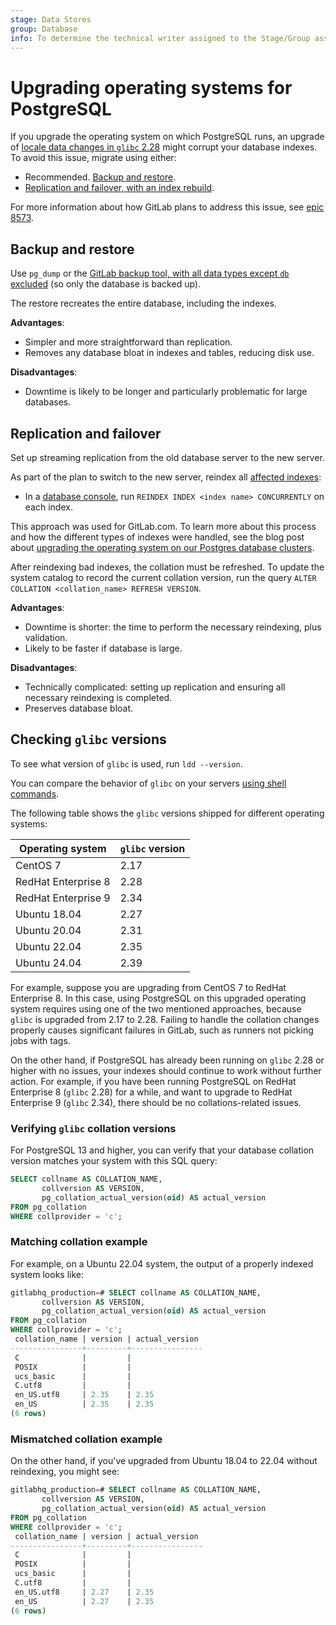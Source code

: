 ```yaml
---
stage: Data Stores
group: Database
info: To determine the technical writer assigned to the Stage/Group associated with this page, see https://handbook.gitlab.com/handbook/product/ux/technical-writing/#assignments
---
```


# Upgrading operating systems for PostgreSQL

If you upgrade the operating system on which PostgreSQL runs,
an upgrade of [locale data changes in `glibc` 2.28](https://wiki.postgresql.org/wiki/Locale_data_changes) might corrupt your database indexes.
To avoid this issue, migrate using either:

- Recommended. [Backup and restore](#backup-and-restore).
- [Replication and failover, with an index rebuild](#replication-and-failover).

For more information about how GitLab plans to address this issue, see
[epic 8573](https://gitlab.com/groups/gitlab-org/-/epics/8573).

## Backup and restore

Use `pg_dump` or the [GitLab backup tool, with all data types except `db` excluded](../backup_restore/backup_gitlab.md#excluding-specific-data-from-the-backup)
(so only the database is backed up).

The restore recreates the entire database, including the indexes.

**Advantages**:

- Simpler and more straightforward than replication.
- Removes any database bloat in indexes and tables, reducing disk use.

**Disadvantages**:

- Downtime is likely to be longer and particularly problematic for large databases.

## Replication and failover

Set up streaming replication from the old database server to the new server.

As part of the plan to switch to the new server, reindex all [affected indexes](https://wiki.postgresql.org/wiki/Locale_data_changes#What_indexes_are_affected):

- In a [database console](../troubleshooting/postgresql.md#start-a-database-console), run
`REINDEX INDEX <index name> CONCURRENTLY` on each index.

This approach was used for GitLab.com. To learn more about this process and how the different types of indexes were handled, see the blog post about [upgrading the operating system on our Postgres database clusters](https://about.gitlab.com/blog/2022/08/12/upgrading-database-os/).

After reindexing bad indexes, the collation must be refreshed.
To update the system catalog to record the current collation version,
run the query `ALTER COLLATION <collation_name> REFRESH VERSION`.

**Advantages**:

- Downtime is shorter: the time to perform the necessary reindexing, plus validation.
- Likely to be faster if database is large.

**Disadvantages**:

- Technically complicated: setting up replication and ensuring all necessary reindexing is completed.
- Preserves database bloat.

## Checking `glibc` versions

To see what version of `glibc` is used, run `ldd --version`.

You can compare the behavior of `glibc` on your servers [using shell commands](../geo/replication/troubleshooting/common.md#check-os-locale-data-compatibility).

The following table shows the `glibc` versions shipped for different operating systems:

|Operating system    |`glibc` version|
|--------------------|-------------|
|CentOS 7            | 2.17 |
|RedHat Enterprise 8 | 2.28 |
|RedHat Enterprise 9 | 2.34 |
|Ubuntu 18.04        | 2.27 |
|Ubuntu 20.04        | 2.31 |
|Ubuntu 22.04        | 2.35 |
|Ubuntu 24.04        | 2.39 |

For example, suppose you are upgrading from CentOS 7 to RedHat
Enterprise 8. In this case, using PostgreSQL on this upgraded operating
system requires using one of the two mentioned approaches, because `glibc`
is upgraded from 2.17 to 2.28. Failing to handle the collation changes
properly causes significant failures in GitLab, such as runners not
picking jobs with tags.

On the other hand, if PostgreSQL has already been running on `glibc` 2.28
or higher with no issues, your indexes should continue to work without
further action. For example, if you have been running PostgreSQL on
RedHat Enterprise 8 (`glibc` 2.28) for a while, and want to upgrade
to RedHat Enterprise 9 (`glibc` 2.34), there should be no collations-related issues.

### Verifying `glibc` collation versions

For PostgreSQL 13 and higher, you can verify that your database
collation version matches your system with this SQL query:

```sql
SELECT collname AS COLLATION_NAME,
       collversion AS VERSION,
       pg_collation_actual_version(oid) AS actual_version
FROM pg_collation
WHERE collprovider = 'c';
```

### Matching collation example

For example, on a Ubuntu 22.04 system, the output of a properly indexed
system looks like:

```sql
gitlabhq_production=# SELECT collname AS COLLATION_NAME,
       collversion AS VERSION,
       pg_collation_actual_version(oid) AS actual_version
FROM pg_collation
WHERE collprovider = 'c';
 collation_name | version | actual_version
----------------+---------+----------------
 C              |         |
 POSIX          |         |
 ucs_basic      |         |
 C.utf8         |         |
 en_US.utf8     | 2.35    | 2.35
 en_US          | 2.35    | 2.35
(6 rows)
```

### Mismatched collation example

On the other hand, if you've upgraded from Ubuntu 18.04 to 22.04 without
reindexing, you might see:

```sql
gitlabhq_production=# SELECT collname AS COLLATION_NAME,
       collversion AS VERSION,
       pg_collation_actual_version(oid) AS actual_version
FROM pg_collation
WHERE collprovider = 'c';
 collation_name | version | actual_version
----------------+---------+----------------
 C              |         |
 POSIX          |         |
 ucs_basic      |         |
 C.utf8         |         |
 en_US.utf8     | 2.27    | 2.35
 en_US          | 2.27    | 2.35
(6 rows)
```
